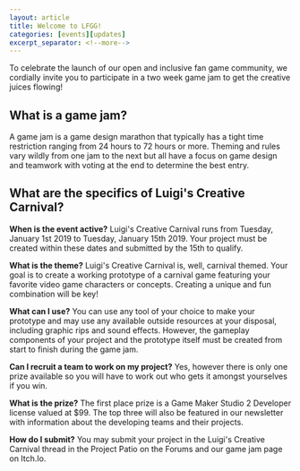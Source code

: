 ```yaml
---
layout: article
title: Welcome to LFGG!
categories: [events][updates]
excerpt_separator: <!--more-->
---
```


To celebrate the launch of our open and inclusive fan game community, we cordially invite you to participate in a two week game jam to get the creative juices flowing!

<!--more-->

<h2>What is a game jam?</h2>
A game jam is a game design marathon that typically has a tight time restriction ranging from 24 hours to 72 hours or more. Theming and rules vary wildly from one jam to the next but all have a focus on game design and teamwork with voting at the end to determine the best entry.

<h2>What are the specifics of Luigi's Creative Carnival?</h2>
<b>When is the event active?</b>
Luigi's Creative Carnival runs from Tuesday, January 1st 2019 to Tuesday, January 15th 2019. Your project must be created within these dates and submitted by the 15th to qualify.

<b>What is the theme?</b>
Luigi's Creative Carnival is, well, carnival themed. Your goal is to create a working prototype of a carnival game featuring your favorite video game characters or concepts. Creating a unique and fun combination will be key!

<b>What can I use?</b>
You can use any tool of your choice to make your prototype and may use any available outside resources at your disposal, including graphic rips and sound effects. However, the gameplay components of your project and the prototype itself must be created from start to finish during the game jam.

<b>Can I recruit a team to work on my project?</b>
Yes, however there is only one prize available so you will have to work out who gets it amongst yourselves if you win.

<b>What is the prize?</b>
The first place prize is a Game Maker Studio 2 Developer license valued at $99. The top three will also be featured in our newsletter with information about the developing teams and their projects.

<b>How do I submit?</b>
You may submit your project in the Luigi's Creative Carnival thread in the Project Patio on the Forums and our game jam page on Itch.Io.
